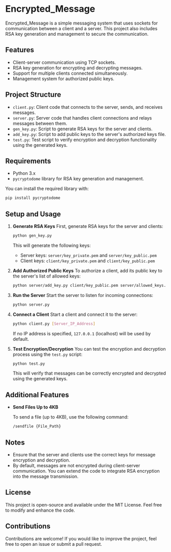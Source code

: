 # Encrypted_Message

Encrypted_Message is a simple messaging system that uses sockets for communication between a client and a server. This project also includes RSA key generation and management to secure the communication.

## Features

- Client-server communication using TCP sockets.
- RSA key generation for encrypting and decrypting messages.
- Support for multiple clients connected simultaneously.
- Management system for authorized public keys.

## Project Structure

- `client.py`: Client code that connects to the server, sends, and receives messages.
- `server.py`: Server code that handles client connections and relays messages between them.
- `gen_key.py`: Script to generate RSA keys for the server and clients.
- `add_key.py`: Script to add public keys to the server's authorized keys file.
- `test.py`: Test script to verify encryption and decryption functionality using the generated keys.

## Requirements

- Python 3.x
- `pycryptodome` library for RSA key generation and management.

You can install the required library with:

```bash
pip install pycryptodome
```

## Setup and Usage

1. **Generate RSA Keys**
   First, generate RSA keys for the server and clients:

   ```bash
   python gen_key.py
   ```

   This will generate the following keys:

   - Server keys: `server/key_private.pem` and `server/key_public.pem`
   - Client keys: `client/key_private.pem` and `client/key_public.pem`

2. **Add Authorized Public Keys**
   To authorize a client, add its public key to the server's list of allowed keys:

   ```bash
   python server/add_key.py client/key_public.pem server/allowed_keys.txt
   ```

3. **Run the Server**
   Start the server to listen for incoming connections:

   ```bash
   python server.py
   ```

4. **Connect a Client**
   Start a client and connect it to the server:

   ```bash
   python client.py [Server_IP_Address]
   ```

   If no IP address is specified, `127.0.0.1` (localhost) will be used by default.

5. **Test Encryption/Decryption**
   You can test the encryption and decryption process using the `test.py` script:

   ```bash
   python test.py
   ```

   This will verify that messages can be correctly encrypted and decrypted using the generated keys.

## Additional Features

- **Send Files Up to 4KB**

   To send a file (up to 4KB), use the following command:

   ```bash
   /sendfile {File_Path}
   ```

## Notes

- Ensure that the server and clients use the correct keys for message encryption and decryption.
- By default, messages are not encrypted during client-server communication. You can extend the code to integrate RSA encryption into the message transmission.

## License

This project is open-source and available under the MIT License. Feel free to modify and enhance the code.

## Contributions

Contributions are welcome! If you would like to improve the project, feel free to open an issue or submit a pull request.